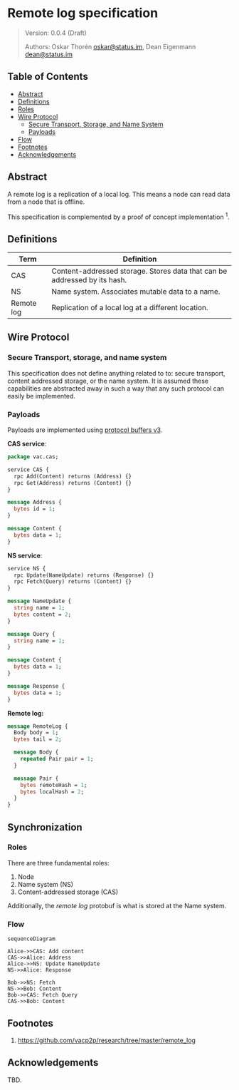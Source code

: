 # Remote log specification

> Version: 0.0.4 (Draft)
>
> Authors: Oskar Thorén oskar@status.im, Dean Eigenmann dean@status.im

## Table of Contents

- [Abstract](#abstract)
- [Definitions](#definitions)
- [Roles](#roles)
- [Wire Protocol](#wire-protocol)
    - [Secure Transport, Storage, and Name System](#secure-transport-storage-and-name-system)
    - [Payloads](#payloads)
- [Flow](#flow)
- [Footnotes](#footnotes)
- [Acknowledgements](#acknowledgements)

## Abstract

A remote log is a replication of a local log. This means a node can read data from a node that is offline.

This specification is complemented by a proof of concept implementation <sup>1</sup>.

## Definitions

| Term        | Definition                                                                                   |
| ----------- | --------------------------------------------------------------------------------------       |
| CAS         | Content-addressed storage. Stores data that can be addressed by its hash.                    |
| NS          | Name system. Associates mutable data to a name.                                              |
| Remote log  | Replication of a local log at a different location.                                          |

## Wire Protocol

### Secure Transport, storage, and name system

This specification does not define anything related to to: secure transport,
content addressed storage, or the name system. It is assumed these capabilities
are abstracted away in such a way that any such protocol can easily be
implemented.

<!-- TODO: Elaborate on properties required here. -->

### Payloads

Payloads are implemented using [protocol buffers v3](https://developers.google.com/protocol-buffers/).

**CAS service**:

```protobuf
package vac.cas;

service CAS {
  rpc Add(Content) returns (Address) {}
  rpc Get(Address) returns (Content) {}
}

message Address {
  bytes id = 1;
}

message Content {
  bytes data = 1;
}
```

**NS service**:

```protobuf
service NS {
  rpc Update(NameUpdate) returns (Response) {}
  rpc Fetch(Query) returns (Content) {}
}

message NameUpdate {
  string name = 1;
  bytes content = 2;
}

message Query {
  string name = 1;
}

message Content {
  bytes data = 1;
}

message Response {
  bytes data = 1;
}
```

<!-- XXX: Response and data type a bit weird, Ok/Err enum? -->
<!-- TODO: Do we want NameInit here? -->

**Remote log:**

```protobuf
message RemoteLog {
  Body body = 1;
  bytes tail = 2;

  message Body {
    repeated Pair pair = 1;
  }

  message Pair {
    bytes remoteHash = 1;
    bytes localHash = 2;
  }
}
```

<!-- TODO: Extend pair with (optional) data -->

## Synchronization

### Roles

There are three fundamental roles:

1. Node
2. Name system (NS)
3. Content-addressed storage (CAS)

Additionally, the *remote log* protobuf is what is stored at the Name system.

### Flow

```mermaid
sequenceDiagram

Alice->>CAS: Add content
CAS->>Alice: Address
Alice->>NS: Update NameUpdate
NS->>Alice: Response

Bob->>NS: Fetch
NS->>Bob: Content
Bob->>CAS: Fetch Query
CAS->>Bob: Content
```

<!-- TODO: Actually in-line this sequence diagram -->


## Footnotes

1. <https://github.com/vacp2p/research/tree/master/remote_log>

## Acknowledgements

TBD.
